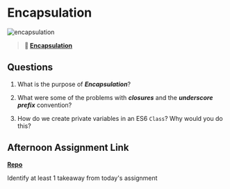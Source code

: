 # Encapsulation

![encapsulation](https://bcw.blob.core.windows.net/public/img/journals/5838157482080222)

> **📖 [Encapsulation](https://codeworksacademy.com/fs-student-guide/resources/wk3/02-Encapsulation)**

## Questions

1. What is the purpose of ***Encapsulation***?

2. What were some of the problems with ***closures*** and the ***underscore prefix*** convention?

3. How do we create private variables in an ES6 `Class`? Why would you do this?

## Afternoon Assignment Link

**[Repo](https://github.com/{{ghname}}/<ASSIGNMENT_REPO>)**

Identify at least 1 takeaway from today's assignment
